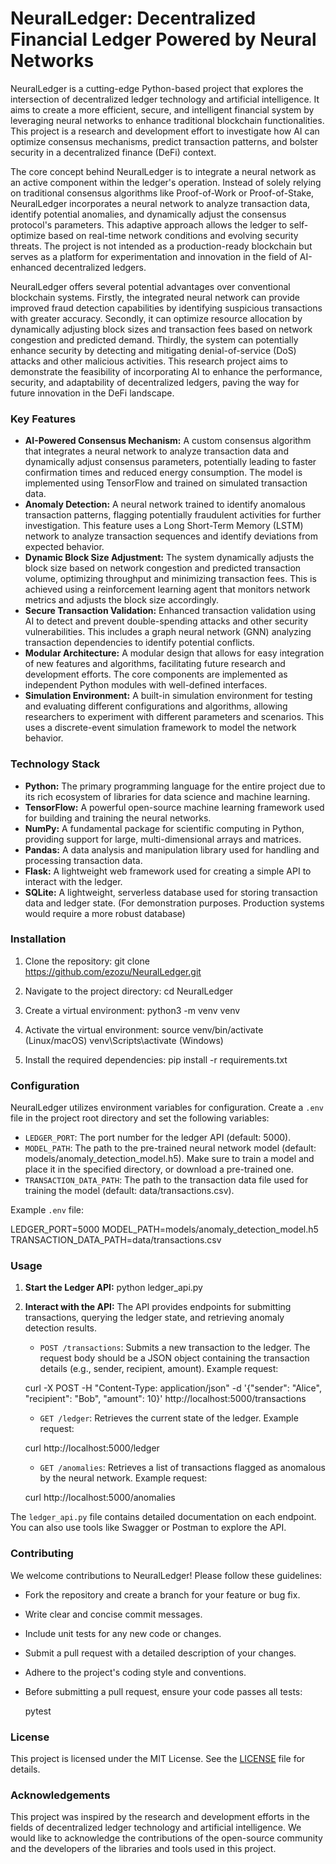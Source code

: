 # NeuralLedger: Decentralized Financial Ledger Powered by Neural Networks

NeuralLedger is a cutting-edge Python-based project that explores the intersection of decentralized ledger technology and artificial intelligence. It aims to create a more efficient, secure, and intelligent financial system by leveraging neural networks to enhance traditional blockchain functionalities. This project is a research and development effort to investigate how AI can optimize consensus mechanisms, predict transaction patterns, and bolster security in a decentralized finance (DeFi) context.

The core concept behind NeuralLedger is to integrate a neural network as an active component within the ledger's operation. Instead of solely relying on traditional consensus algorithms like Proof-of-Work or Proof-of-Stake, NeuralLedger incorporates a neural network to analyze transaction data, identify potential anomalies, and dynamically adjust the consensus protocol's parameters. This adaptive approach allows the ledger to self-optimize based on real-time network conditions and evolving security threats. The project is not intended as a production-ready blockchain but serves as a platform for experimentation and innovation in the field of AI-enhanced decentralized ledgers.

NeuralLedger offers several potential advantages over conventional blockchain systems. Firstly, the integrated neural network can provide improved fraud detection capabilities by identifying suspicious transactions with greater accuracy. Secondly, it can optimize resource allocation by dynamically adjusting block sizes and transaction fees based on network congestion and predicted demand. Thirdly, the system can potentially enhance security by detecting and mitigating denial-of-service (DoS) attacks and other malicious activities. This research project aims to demonstrate the feasibility of incorporating AI to enhance the performance, security, and adaptability of decentralized ledgers, paving the way for future innovation in the DeFi landscape.

### Key Features

*   **AI-Powered Consensus Mechanism:** A custom consensus algorithm that integrates a neural network to analyze transaction data and dynamically adjust consensus parameters, potentially leading to faster confirmation times and reduced energy consumption. The model is implemented using TensorFlow and trained on simulated transaction data.
*   **Anomaly Detection:** A neural network trained to identify anomalous transaction patterns, flagging potentially fraudulent activities for further investigation. This feature uses a Long Short-Term Memory (LSTM) network to analyze transaction sequences and identify deviations from expected behavior.
*   **Dynamic Block Size Adjustment:** The system dynamically adjusts the block size based on network congestion and predicted transaction volume, optimizing throughput and minimizing transaction fees. This is achieved using a reinforcement learning agent that monitors network metrics and adjusts the block size accordingly.
*   **Secure Transaction Validation:** Enhanced transaction validation using AI to detect and prevent double-spending attacks and other security vulnerabilities. This includes a graph neural network (GNN) analyzing transaction dependencies to identify potential conflicts.
*   **Modular Architecture:** A modular design that allows for easy integration of new features and algorithms, facilitating future research and development efforts. The core components are implemented as independent Python modules with well-defined interfaces.
*   **Simulation Environment:** A built-in simulation environment for testing and evaluating different configurations and algorithms, allowing researchers to experiment with different parameters and scenarios. This uses a discrete-event simulation framework to model the network behavior.

### Technology Stack

*   **Python:** The primary programming language for the entire project due to its rich ecosystem of libraries for data science and machine learning.
*   **TensorFlow:** A powerful open-source machine learning framework used for building and training the neural networks.
*   **NumPy:** A fundamental package for scientific computing in Python, providing support for large, multi-dimensional arrays and matrices.
*   **Pandas:** A data analysis and manipulation library used for handling and processing transaction data.
*   **Flask:** A lightweight web framework used for creating a simple API to interact with the ledger.
*   **SQLite:** A lightweight, serverless database used for storing transaction data and ledger state. (For demonstration purposes. Production systems would require a more robust database)

### Installation

1.  Clone the repository:
    git clone https://github.com/ezozu/NeuralLedger.git

2.  Navigate to the project directory:
    cd NeuralLedger

3.  Create a virtual environment:
    python3 -m venv venv

4.  Activate the virtual environment:
    source venv/bin/activate (Linux/macOS)
    venv\Scripts\activate (Windows)

5.  Install the required dependencies:
    pip install -r requirements.txt

### Configuration

NeuralLedger utilizes environment variables for configuration. Create a `.env` file in the project root directory and set the following variables:

*   `LEDGER_PORT`: The port number for the ledger API (default: 5000).
*   `MODEL_PATH`: The path to the pre-trained neural network model (default: models/anomaly_detection_model.h5). Make sure to train a model and place it in the specified directory, or download a pre-trained one.
*   `TRANSACTION_DATA_PATH`: The path to the transaction data file used for training the model (default: data/transactions.csv).

Example `.env` file:

LEDGER_PORT=5000
MODEL_PATH=models/anomaly_detection_model.h5
TRANSACTION_DATA_PATH=data/transactions.csv

### Usage

1.  **Start the Ledger API:**
    python ledger_api.py

2.  **Interact with the API:**
    The API provides endpoints for submitting transactions, querying the ledger state, and retrieving anomaly detection results.

    *   `POST /transactions`: Submits a new transaction to the ledger. The request body should be a JSON object containing the transaction details (e.g., sender, recipient, amount). Example request:

    curl -X POST -H "Content-Type: application/json" -d '{"sender": "Alice", "recipient": "Bob", "amount": 10}' http://localhost:5000/transactions

    *   `GET /ledger`: Retrieves the current state of the ledger. Example request:

    curl http://localhost:5000/ledger

    *   `GET /anomalies`: Retrieves a list of transactions flagged as anomalous by the neural network. Example request:

    curl http://localhost:5000/anomalies

The `ledger_api.py` file contains detailed documentation on each endpoint. You can also use tools like Swagger or Postman to explore the API.

### Contributing

We welcome contributions to NeuralLedger! Please follow these guidelines:

*   Fork the repository and create a branch for your feature or bug fix.
*   Write clear and concise commit messages.
*   Include unit tests for any new code or changes.
*   Submit a pull request with a detailed description of your changes.
*   Adhere to the project's coding style and conventions.
*   Before submitting a pull request, ensure your code passes all tests:

    pytest

### License

This project is licensed under the MIT License. See the [LICENSE](https://github.com/ezozu/NeuralLedger/blob/main/LICENSE) file for details.

### Acknowledgements

This project was inspired by the research and development efforts in the fields of decentralized ledger technology and artificial intelligence. We would like to acknowledge the contributions of the open-source community and the developers of the libraries and tools used in this project.